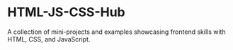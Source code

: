 # HTML-JS-CSS-Hub
A collection of mini-projects and examples showcasing frontend skills with HTML, CSS, and JavaScript.
